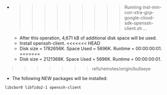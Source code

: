 * >>>>>>>>> Running inst-min-con-xtra-gcp-google-cloud-sdk-openssh-client.sh ...
  * After this operation, 4,671 kB of additional disk space will be used.
  * Install openssh-client.
<<<<<<< HEAD
  * Disk size = 1782656K. Space Used = 5696K. Runtime = 00:00:00:01.
=======
  * Disk size = 2121368K. Space Used = 5696K. Runtime = 00:00:00:01.
>>>>>>> refs/remotes/origin/bullseye
  * The following NEW packages will be installed:
  ```bash
libcbor0 libfido2-1 openssh-client
  ```
